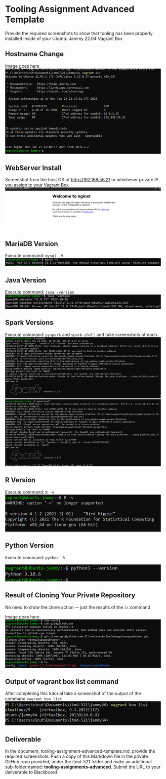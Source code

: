 # Tooling Assignment Advanced Template

Provide the required screenshots to show that tooling has been properly installed inside of your Ubuntu Jammy 22.04 Vagrant Box

## Hostname Change

Image goes here
![hostname](./images/hostname.png "hostname")

## WebServer Install

Screenshot from the host OS of http://192.168.56.21  or whichever private IP you assign to your Vagrant Box
![welcomenginx](./images/welcomenginx.png "welcomenginx")

## MariaDB Version

Execute command: `mysql -V`
![mariadb](./images/mariadb.png "mariadb")
## Java Version

Execute command: `java -version`
![javaversion](./images/javaversion.png "javaversion")
## Spark Versions

Execute command: `pyspark` and `spark-shell` and take screenshots of each.
![pyspark](./images/pyspark.png "pyspark")
![sparkshell](./images/sparkshell.png "sparkshell")
## R Version

Execute command: `R -v`
![rversion](./images/rversion.png "rversion")
## Python Version

Execute command: `python -V`

![python3](./images/python3.png "python3")

## Result of Cloning Your Private Repository

No need to show the clone action -- just the results of the `ls` command

Image goes here
![gitclonels](./images/gitclonels.png "gitclonels")
## Output of vagrant box list command

After completing this tutorial take a screenshot of the output of the command ```vagrant box list```
![vagrantboxlist](./images/vagrantboxlist.png "vagrantboxlist")
## Deliverable

In the document, tooling-assignment-advanced-template.md, provide the required screenshots. Push a copy of this Markdown file in the private GitHub repo provided, under the itmd-521 folder and make an additional sub-folder named: **tooling-assignments-advanced**.  Submit the URL to your deliverable to Blackboard
